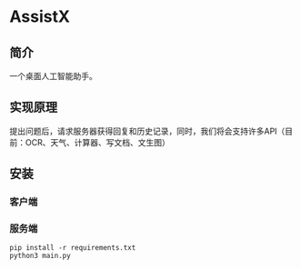 # AssistX

## 简介 
一个桌面人工智能助手。

## 实现原理
提出问题后，请求服务器获得回复和历史记录，同时，我们将会支持许多API（目前：OCR、天气、计算器、写文档、文生图）

## 安装
### 客户端

### 服务端
```
pip install -r requirements.txt
python3 main.py
```